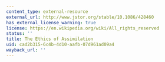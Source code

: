 ```yaml
---
content_type: external-resource
external_url: http://www.jstor.org/stable/10.1086/428460
has_external_license_warning: true
license: https://en.wikipedia.org/wiki/All_rights_reserved
status: ''
title: The Ethics of Assimilation
uid: cad2b315-6c4b-4d10-aafb-07d961ad09a4
wayback_url: ''
---
```

